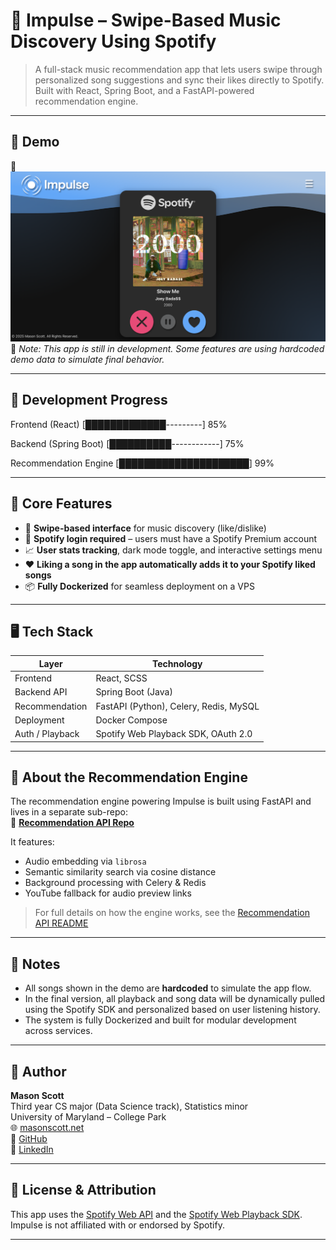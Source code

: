 # 🎵 Impulse – Swipe-Based Music Discovery Using Spotify

> A full-stack music recommendation app that lets users swipe through personalized song suggestions and sync their likes directly to Spotify. Built with React, Spring Boot, and a FastAPI-powered recommendation engine.

---

## 🚀 Demo

🎥 **[![Watch the Demo Video](https://raw.githubusercontent.com/04mscott/Impulse-Music-Recs/refs/heads/main/assets/img/impulse-img.png)](https://www.youtube.com/watch?v=CKNp-Hg_AkI&ab_channel=MasonScott)**  
📌 _Note: This app is still in development. Some features are using hardcoded demo data to simulate final behavior._

---

## 🔧 Development Progress

Frontend (React) [█████████████---------] 85%

Backend (Spring Boot) [██████████------------] 75%

Recommendation Engine [█████████████████████] 99%

---

## 🧠 Core Features

- 🎵 **Swipe-based interface** for music discovery (like/dislike)
- 🔐 **Spotify login required** – users must have a Spotify Premium account
- 📈 **User stats tracking**, dark mode toggle, and interactive settings menu
- ❤️ **Liking a song in the app automatically adds it to your Spotify liked songs**
- 📦 **Fully Dockerized** for seamless deployment on a VPS

---

## 🖥️ Tech Stack

| Layer           | Technology                             |
| --------------- | -------------------------------------- |
| Frontend        | React, SCSS                            |
| Backend API     | Spring Boot (Java)                     |
| Recommendation  | FastAPI (Python), Celery, Redis, MySQL |
| Deployment      | Docker Compose                         |
| Auth / Playback | Spotify Web Playback SDK, OAuth 2.0    |

---

## 🧠 About the Recommendation Engine

The recommendation engine powering Impulse is built using FastAPI and lives in a separate sub-repo:  
🔗 **[Recommendation API Repo](https://github.com/04mscott/Recommendation-API)**

It features:

- Audio embedding via `librosa`
- Semantic similarity search via cosine distance
- Background processing with Celery & Redis
- YouTube fallback for audio preview links

> For full details on how the engine works, see the [Recommendation API README](https://github.com/04mscott/Recommendation-API/blob/main/README.md)

---

## 📌 Notes

- All songs shown in the demo are **hardcoded** to simulate the app flow.
- In the final version, all playback and song data will be dynamically pulled using the Spotify SDK and personalized based on user listening history.
- The system is fully Dockerized and built for modular development across services.

---

## 👤 Author

**Mason Scott**  
Third year CS major (Data Science track), Statistics minor  
University of Maryland – College Park  
🌐 [masonscott.net](https://masonscott.net)  
🐙 [GitHub](https://github.com/04mscott)  
🔗 [LinkedIn](https://www.linkedin.com/in/mason-t-scott/)

---

## 📄 License & Attribution

This app uses the [Spotify Web API](https://developer.spotify.com/documentation/web-api/) and the [Spotify Web Playback SDK](https://developer.spotify.com/documentation/web-playback-sdk/).  
Impulse is not affiliated with or endorsed by Spotify.

---
